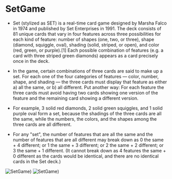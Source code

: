 # SetGame

- Set (stylized as SET) is a real-time card game designed by Marsha Falco in 1974 and published by Set Enterprises in 1991. The deck consists of 81 unique cards that vary in four features across three possibilities for each kind of feature: number of shapes (one, two, or three), shape (diamond, squiggle, oval), shading (solid, striped, or open), and color (red, green, or purple).[1] Each possible combination of features (e.g. a card with three striped green diamonds) appears as a card precisely once in the deck.

- In the game, certain combinations of three cards are said to make up a set. For each one of the four categories of features — color, number, shape, and shading — the three cards must display that feature as either a) all the same, or b) all different. Put another way: For each feature the three cards must avoid having two cards showing one version of the feature and the remaining card showing a different version.

- For example, 3 solid red diamonds, 2 solid green squiggles, and 1 solid purple oval form a set, because the shadings of the three cards are all the same, while the numbers, the colors, and the shapes among the three cards are all different.

- For any "set", the number of features that are all the same and the number of features that are all different may break down as 0 the same + 4 different; or 1 the same + 3 different; or 2 the same + 2 different; or 3 the same + 1 different. (It cannot break down as 4 features the same + 0 different as the cards would be identical, and there are no identical cards in the Set deck.)

![SetGame](https://github.com/nnaumenk/SetGame/blob/main/sample1.gif))
![SetGame](https://github.com/nnaumenk/SetGame/blob/main/sample2.gif))

